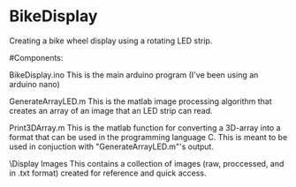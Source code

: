 # BikeDisplay
Creating a bike wheel display using a rotating LED strip.

#Components:

BikeDisplay.ino 
This is the main arduino program (I've been using an arduino nano)

GenerateArrayLED.m
This is the matlab image processing algorithm that creates an array of an image that an LED strip can read.

Print3DArray.m
This is the matlab function for converting a 3D-array into a format that can be used in the programming language C. This is meant to be used in conjuction with "GenerateArrayLED.m"'s output.

\Display Images
This contains a collection of images (raw, proccessed, and in .txt format) created for reference and quick access.